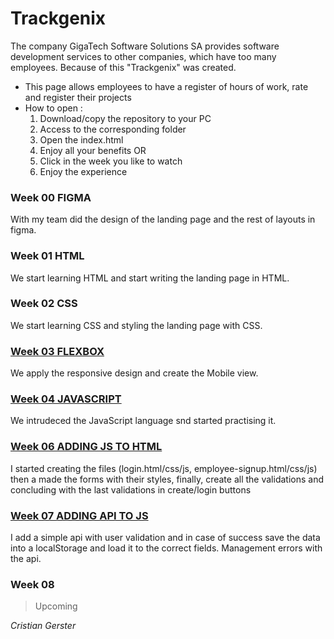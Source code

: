 # Trackgenix
The company GigaTech Software Solutions SA provides software development services to other companies, which have too many employees. Because of this "Trackgenix" was created.
- This page allows employees to have a register of hours of work, rate and register their projects
- How to open :
    1. Download/copy the repository to your PC
    2. Access to the corresponding folder
    3. Open the index.html
    4. Enjoy all your benefits
    OR
    1. Click in the week you like to watch
    2. Enjoy the experience



### Week 00 FIGMA
With my team did the design of the landing page and the rest of layouts in figma.
### Week 01 HTML
We start learning HTML and start writing the landing page in HTML.
### Week 02 CSS
We start learning CSS and styling the landing page with CSS.
### [Week 03 FLEXBOX](https://prodiggy-vinilos.github.io/BaSP-A2022-Etapa-1/Semana-03/index.html)
We apply the responsive design and create the Mobile view.
### [Week 04 JAVASCRIPT](https://prodiggy-vinilos.github.io/BaSP-A2022-Etapa-1/Semana-04/index.html)
We intrudeced the JavaScript language snd started practising it.
### [Week 06 ADDING JS TO HTML](https://prodiggy-vinilos.github.io/BaSP-A2022-Etapa-1/Semana-06/views/index.html)
I started creating the files (login.html/css/js, employee-signup.html/css/js) then a made the forms with their styles, finally, create all the validations and concluding with the last validations in create/login buttons
### [Week 07 ADDING API TO JS](https://prodiggy-vinilos.github.io/BaSP-A2022-Etapa-1/Semana-07/views/index.html)
I add a simple api with user validation and in case of success save the data into a localStorage and load it to the correct fields.
Management errors with the api.
### Week 08
> Upcoming

_Cristian Gerster_
